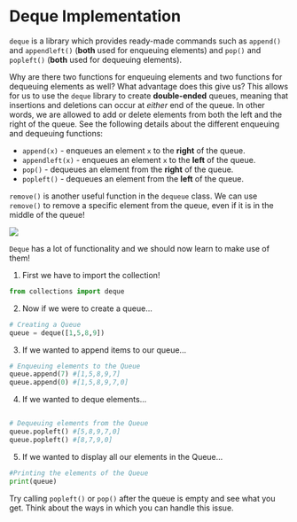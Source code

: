 # Deque Implementation

`deque` is a library which provides ready-made commands such as `append()` and `appendleft()` (**both** used for enqueuing elements) and  `pop()` and `popleft()` (**both** used for dequeuing elements). 

 Why are there two functions for enqueuing elements and two functions for dequeuing elements as well?  What advantage does this give us? This allows for us to use the `deque` library to create **double-ended** queues, meaning that insertions and deletions can occur at *either* end of the queue. In other words, we are allowed to add or delete elements from both the left and the right of the queue. See the following details about the different enqueuing and dequeuing functions:
 
 * `append(x)` - enqueues an element `x` to the **right** of the queue.
 * `appendleft(x)` - enqueues an element `x` to the **left** of the queue.
 * `pop()` - dequeues an element from the **right** of the queue.
 * `popleft()` -  dequeues an element from the **left** of the queue.
 

`remove()` is another useful function in the `dequeue` class. We can use `remove()` to remove a specific element from the queue, even if it is in the middle of the queue!

<img src = "https://s3.amazonaws.com/stackabuse/media/stacks-and-queues-in-python-2.jpg">

`Deque` has a lot of functionality and we should now learn to make use of them! 

1. First we have to import the collection! 
```python
from collections import deque
```


2. Now if we were to create a queue... 
```python
# Creating a Queue
queue = deque([1,5,8,9])
```


3. If we wanted to append items to our queue...
```python 
# Enqueuing elements to the Queue
queue.append(7) #[1,5,8,9,7]
queue.append(0) #[1,5,8,9,7,0]
```


4. If we wanted to deque elements...
```python

# Dequeuing elements from the Queue
queue.popleft() #[5,8,9,7,0]
queue.popleft() #[8,7,9,0]

```

5. If we wanted to display all our elements in the Queue...
```python 
#Printing the elements of the Queue
print(queue)
```

Try calling `popleft()` or `pop()` after the queue is empty and see what you get. Think about the ways in which you can handle this issue.


